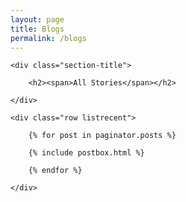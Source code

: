 ```yaml
---
layout: page
title: Blogs
permalink: /blogs
---
```


<div class="row justify-content-between">
<div class="col-md-8 pr-5">

<!-- Posts Index
================================================== -->
<section class="recent-posts">

    <div class="section-title">

        <h2><span>All Stories</span></h2>

    </div>

    <div class="row listrecent">

        {% for post in paginator.posts %}

        {% include postbox.html %}

        {% endfor %}

    </div>

</section>

</div>

<div class="col-md-4">

</div>
</div>
